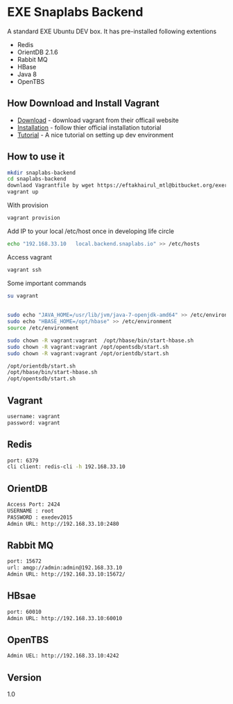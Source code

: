 EXE Snaplabs Backend
=========

A standard EXE Ubuntu DEV  box. It has pre-installed following extentions 

  
  
  - Redis
  - OrientDB 2.1.6 
  - Rabbit MQ
  - HBase
  - Java 8
  - OpenTBS
  

How Download and Install Vagrant
-----------
* [Download] - download vagrant from their officail website
* [Installation] - follow thier official  installation tutorial
* [Tutorial] - A nice tutorial on setting up dev environment

How to use it
--------------

```sh
mkdir snaplabs-backend
cd snaplabs-backend
downlaod Vagrantfile by wget https://eftakhairul_mtl@bitbucket.org/exerepo/snaplabs-backend.git
vagrant up
```

With provision

```sh
vagrant provision
```

Add IP to your local /etc/host once in developing life circle
```sh
echo "192.168.33.10   local.backend.snaplabs.io" >> /etc/hosts
```


Access vagrant
```sh
vagrant ssh
```


Some important commands
```sh
su vagrant
   
	
sudo echo "JAVA_HOME=/usr/lib/jvm/java-7-openjdk-amd64" >> /etc/environment
sudo echo "HBASE_HOME=/opt/hbase" >> /etc/environment
source /etc/environment

sudo chown -R vagrant:vagrant  /opt/hbase/bin/start-hbase.sh
sudo chown -R vagrant:vagrant /opt/opentsdb/start.sh
sudo chown -R vagrant:vagrant /opt/orientdb/start.sh 

/opt/orientdb/start.sh
/opt/hbase/bin/start-hbase.sh
/opt/opentsdb/start.sh
```

Vagrant 
--------------

```sh
username: vagrant 
password: vagrant
```

Redis
--------------

```sh
port: 6379
cli client: redis-cli -h 192.168.33.10 
```

OrientDB
--------------

```sh
Access Port: 2424
USERNAME : root
PASSWORD : exedev2015
Admin URL: http://192.168.33.10:2480
```

Rabbit MQ
--------------

```sh
port: 15672
url: amqp://admin:admin@192.168.33.10
Admin URL: http://192.168.33.10:15672/
```

HBsae
--------------
```sh
port: 60010
Admin URL: http://192.168.33.10:60010
```
OpenTBS
--------------

```sh
Admin UEL: http://192.168.33.10:4242
```

Version
----
1.0


[Download]:http://www.vagrantup.com/downloads.html
[Installation]:http://docs.vagrantup.com/v2/installation/index.html
[Tutorial]:http://eftakhairul.com/setting-up-development-enviroment-with-vagrant/
